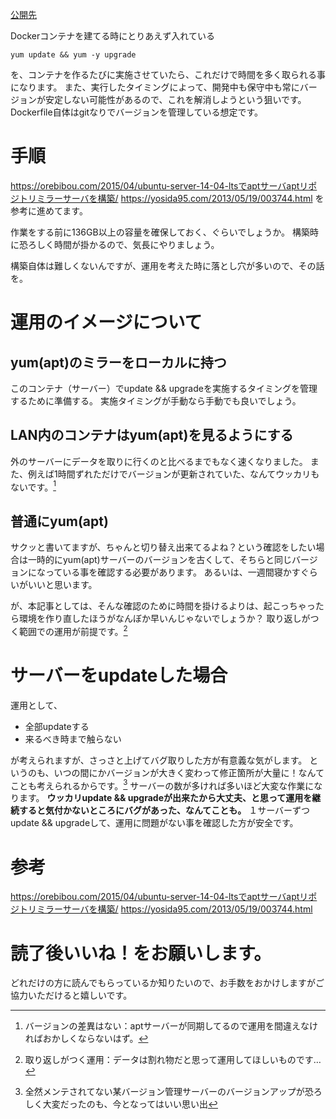 [公開先](https://qiita.com/nomurasan/items/af63c7797d096e160978)

Dockerコンテナを建てる時にとりあえず入れている
```
yum update && yum -y upgrade
```
を、コンテナを作るたびに実施させていたら、これだけで時間を多く取られる事になります。
また、実行したタイミングによって、開発中も保守中も常にバージョンが安定しない可能性があるので、これを解消しようという狙いです。
Dockerfile自体はgitなりでバージョンを管理している想定です。

# 手順
https://orebibou.com/2015/04/ubuntu-server-14-04-ltsでaptサーバaptリポジトリミラーサーバを構築/
https://yosida95.com/2013/05/19/003744.html
を参考に進めてます。

作業をする前に136GB以上の容量を確保しておく、ぐらいでしょうか。
構築時に恐ろしく時間が掛かるので、気長にやりましょう。

構築自体は難しくないんですが、運用を考えた時に落とし穴が多いので、その話を。

# 運用のイメージについて
## yum(apt)のミラーをローカルに持つ
このコンテナ（サーバー）でupdate && upgradeを実施するタイミングを管理するために準備する。
実施タイミングが手動なら手動でも良いでしょう。

## LAN内のコンテナはyum(apt)を見るようにする
外のサーバーにデータを取りに行くのと比べるまでもなく速くなりました。
また、例えば1時間ずれただけでバージョンが更新されていた、なんてウッカリもないです。[^1]
[^1]: バージョンの差異はない：aptサーバーが同期してるので運用を間違えなければおかしくならないはず。

## 普通にyum(apt)
サクッと書いてますが、ちゃんと切り替え出来てるよね？という確認をしたい場合は一時的にyum(apt)サーバーのバージョンを古くして、そちらと同じバージョンになっている事を確認する必要があります。
あるいは、一週間寝かすぐらいがいいと思います。

が、本記事としては、そんな確認のために時間を掛けるよりは、起こっちゃったら環境を作り直したほうがなんぼか早いんじゃないでしょうか？
取り返しがつく範囲での運用が前提です。[^2]
[^2]: 取り返しがつく運用：データは割れ物だと思って運用してほしいものです…

# サーバーをupdateした場合
運用として、

* 全部updateする
* 来るべき時まで触らない

が考えられますが、さっさと上げてバグ取りした方が有意義な気がします。
というのも、いつの間にかバージョンが大きく変わって修正箇所が大量に！なんてことも考えられるからです。[^3]
サーバーの数が多ければ多いほど大変な作業になります。
**ウッカリupdate && upgradeが出来たから大丈夫、と思って運用を継続すると気付かないところにバグがあった、なんてことも。**
１サーバーずつupdate && upgradeして、運用に問題がない事を確認した方が安全です。

[^3]: 全然メンテされてない某バージョン管理サーバーのバージョンアップが恐ろしく大変だったのも、今となってはいい思い出

# 参考
https://orebibou.com/2015/04/ubuntu-server-14-04-ltsでaptサーバaptリポジトリミラーサーバを構築/
https://yosida95.com/2013/05/19/003744.html

# 読了後いいね！をお願いします。
どれだけの方に読んでもらっているか知りたいので、お手数をおかけしますがご協力いただけると嬉しいです。
